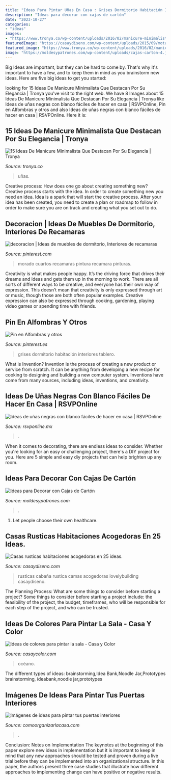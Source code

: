 ```yaml
---
title: "Ideas Para Pintar Uñas En Casa : Grises Dormitorio Habitación Interiores Tablero"
description: "Ideas para decorar con cajas de cartón"
date: "2023-10-27"
categories:
- "ideas"
images:
- "https://www.tronya.co/wp-content/uploads/2016/02/manicure-minimalista-3.jpg"
featuredImage: "https://casaydiseno.com/wp-content/uploads/2015/09/motaña-lamparas-casa-cabaña.jpg"
featured_image: "https://www.tronya.co/wp-content/uploads/2016/02/manicure-minimalista-3.jpg"
image: "https://moldesypatrones.com/wp-content/uploads/cajas-carton-4.jpg"
---
```



Big Ideas are important, but they can be hard to come by. That's why it's important to have a few, and to keep them in mind as you brainstorm new ideas. Here are five big ideas to get you started: 

	

		
looking for 15 Ideas De Manicure Minimalista Que Destacan Por Su Elegancia | Tronya you've visit to the right web. We have 8 Images about 15 Ideas De Manicure Minimalista Que Destacan Por Su Elegancia | Tronya like Ideas de uñas negras con blanco fáciles de hacer en casa | RSVPOnline, Pin en Alfombras y otros and also Ideas de uñas negras con blanco fáciles de hacer en casa | RSVPOnline. Here it is:
		
    
## 15 Ideas De Manicure Minimalista Que Destacan Por Su Elegancia | Tronya

<img loading=lazy src="https://www.tronya.co/wp-content/uploads/2016/02/manicure-minimalista-3.jpg" onerror="this.onerror=null;this.src='https://tse1.mm.bing.net/th?id=OIP.IZfOGK2hvaI4Cw6tvlNFKQHaFy&amp;pid=15.1';" alt="15 Ideas De Manicure Minimalista Que Destacan Por Su Elegancia | Tronya">

_Source: tronya.co_

>uñas. 

	

Creative process: How does one go about creating something new?
Creative process starts with the idea. In order to create something new you need an idea. Idea is a spark that will start the creative process. After your idea has been created, you need to create a plan or roadmap to follow in order to make sure you are on track and creating what you set out to do.

    
## Decoracion | Ideas De Muebles De Dormitorio, Interiores De Recamaras

<img loading=lazy src="https://i.pinimg.com/736x/76/f4/ce/76f4cef4b67b0730081ef2771107e9f2--color-lila-google-images.jpg" onerror="this.onerror=null;this.src='https://tse1.mm.bing.net/th?id=OIP.SiivOKBeAQANhHNXtOES_wHaJ4&amp;pid=15.1';" alt="decoracion | Ideas de muebles de dormitorio, Interiores de recamaras">

_Source: pinterest.com_

>morado cuartos recamaras pintura recamara pinturas. 

	

Creativity is what makes people happy. It’s the driving force that drives their dreams and ideas and gets them up in the morning to work. There are all sorts of different ways to be creative, and everyone has their own way of expression. This doesn’t mean that creativity is only expressed through art or music, though those are both often popular examples. Creative expression can also be expressed through cooking, gardening, playing video games or spending time with friends.

    
## Pin En Alfombras Y Otros

<img loading=lazy src="https://i.pinimg.com/736x/9e/c9/bf/9ec9bff4ec15c9283d82f86b66deee95.jpg" onerror="this.onerror=null;this.src='https://tse1.mm.bing.net/th?id=OIP.FNzd8FYLi3erZr5uoosivwHaJ_&amp;pid=15.1';" alt="Pin en Alfombras y otros">

_Source: pinterest.es_

>grises dormitorio habitación interiores tablero. 

	

What is Invention?
Invention is the process of creating a new product or service from scratch. It can be anything from developing a new recipe for cooking to designing and building a new computer system. Inventions have come from many sources, including ideas, inventions, and creativity.

    
## Ideas De Uñas Negras Con Blanco Fáciles De Hacer En Casa | RSVPOnline

<img loading=lazy src="https://cdn2.rsvponline.mx/files/rsvp/styles/serie_image_logo/public/images/galleries/2020/5_foto_del_perfil_de_angelsnails_pefki.jpg" onerror="this.onerror=null;this.src='https://tse1.mm.bing.net/th?id=OIP.69-m-xS2OqEnoCFVh3QUgwHaFj&amp;pid=15.1';" alt="Ideas de uñas negras con blanco fáciles de hacer en casa | RSVPOnline">

_Source: rsvponline.mx_

>. 

	

When it comes to decorating, there are endless ideas to consider. Whether you're looking for an easy or challenging project, there's a DIY project for you. Here are 5 simple and easy diy projects that can help brighten up any room.

    
## Ideas Para Decorar Con Cajas De Cartón

<img loading=lazy src="https://moldesypatrones.com/wp-content/uploads/cajas-carton-4.jpg" onerror="this.onerror=null;this.src='https://tse1.mm.bing.net/th?id=OIP.CDeI5g1spkQpdFm3U1wIPQHaKW&amp;pid=15.1';" alt="Ideas para Decorar con Cajas de Cartón">

_Source: moldesypatrones.com_

>. 

	

1. Let people choose their own healthcare.

    
## Casas Rusticas Habitaciones Acogedoras En 25 Ideas.

<img loading=lazy src="https://casaydiseno.com/wp-content/uploads/2015/09/motaña-lamparas-casa-cabaña.jpg" onerror="this.onerror=null;this.src='https://tse4.mm.bing.net/th?id=OIP.jKdr0mHRzTAF6rCb3WW5SQHaFP&amp;pid=15.1';" alt="Casas rusticas habitaciones acogedoras en 25 ideas.">

_Source: casaydiseno.com_

>rusticas cabaña rustica camas acogedoras lovelybuilding casaydiseno. 

	

The Planning Process: What are some things to consider before starting a project?
Some things to consider before starting a project include: the feasibility of the project, the budget, timeframes, who will be responsible for each step of the project, and who can be trusted.

    
## Ideas De Colores Para Pintar La Sala - Casa Y Color

<img loading=lazy src="http://casaycolor.com/wp-content/uploads/2019/03/Colores-para-la-sala6-728x1092.jpg" onerror="this.onerror=null;this.src='https://tse1.mm.bing.net/th?id=OIP.up6czGHocA4eQWPYTalr-gHaLH&amp;pid=15.1';" alt="Ideas de colores para pintar la sala - Casa y Color">

_Source: casaycolor.com_

>océano. 

	

The different types of ideas: brainstorming,Idea Bank,Noodle Jar,Prototypes
brainstorming, ideabank,noodle jar,prototypes

    
## Imágenes De Ideas Para Pintar Tus Puertas Interiores

<img loading=lazy src="https://comoorganizarlacasa.com/wp-content/uploads/2018/06/imagenes-de-ideas-para-pintar-tus-puertas-interiores-1.jpg" onerror="this.onerror=null;this.src='https://tse3.mm.bing.net/th?id=OIP.pYj3Fh4mfQRxIdM4YUYGAwHaMz&amp;pid=15.1';" alt="Imágenes de ideas para pintar tus puertas interiores">

_Source: comoorganizarlacasa.com_

>. 

	

Conclusion: Notes on Implementation
The keynotes at the beginning of this paper explore new ideas in implementation but it is important to keep in mind that any new approaches should be tested and proven during a live trial before they can be implemented into an organizational structure. In this paper, the authors present three case studies that illustrate how different approaches to implementing change can have positive or negative results.

